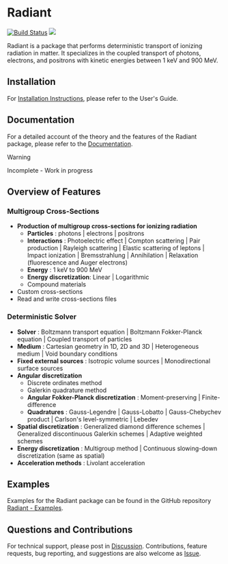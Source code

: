 # Radiant

[![Build Status](https://github.com/CBienvenue/Radiant.jl/actions/workflows/CI.yml/badge.svg?branch=main)](https://github.com/CBienvenue/Radiant.jl/actions/workflows/CI.yml?query=branch%3Amain) [![](https://img.shields.io/badge/Documentation-stable-blue.svg)](https://cbienvenue.github.io/Radiant.jl/)

Radiant is a package that performs deterministic transport of ionizing radiation in matter. It specializes in the coupled transport of photons, electrons, and positrons with kinetic energies between 1 keV and 900 MeV.

## Installation

For [Installation Instructions](https://cbienvenue.github.io/Radiant.jl/quick_start/), please refer to the User's Guide.

## Documentation

For a detailed account of the theory and the features of the Radiant package, please refer to the [Documentation](https://cbienvenue.github.io/Radiant.jl/).

> [!WARNING]
> Incomplete - Work in progress

## Overview of Features 

### Multigroup Cross-Sections

- **Production of multigroup cross-sections for ionizing radiation**
  - **Particles** : photons | electrons | positrons
  - **Interactions** : Photoelectric effect | Compton scattering | Pair production | Rayleigh scattering | Elastic scattering of leptons | Impact ionization | Bremsstrahlung | Annihilation | Relaxation (fluorescence and Auger electrons)
  - **Energy** : 1 keV to 900 MeV
  - **Energy discretization**: Linear | Logarithmic
  - Compound materials
- Custom cross-sections
- Read and write cross-sections files

### Deterministic Solver

- **Solver** : Boltzmann transport equation | Boltzmann Fokker-Planck equation | Coupled transport of particles
- **Medium** : Cartesian geometry in 1D, 2D and 3D | Heterogeneous medium | Void boundary conditions
- **Fixed external sources** : Isotropic volume sources | Monodirectional surface sources
- **Angular discretization**
  - Discrete ordinates method
  - Galerkin quadrature method
  - **Angular Fokker-Planck discretization** : Moment-preserving | Finite-difference
  - **Quadratures** : Gauss-Legendre | Gauss-Lobatto | Gauss-Chebychev product | Carlson's level-symmetric | Lebedev
- **Spatial discretization** : Generalized diamond difference schemes | Generalized discontinuous Galerkin schemes | Adaptive weighted schemes
- **Energy discretization** : Multigroup method | Continuous slowing-down discretization (same as spatial)
- **Acceleration methods** : Livolant acceleration

## Examples

Examples for the Radiant package can be found in the GitHub repository [Radiant - Examples](https://github.com/CBienvenue/Radiant-Examples).

## Questions and Contributions

For technical support, please post in [Discussion](https://github.com/CBienvenue/Radiant.jl/discussions). Contributions, feature requests, bug reporting, and suggestions are also welcome as [Issue](https://github.com/CBienvenue/Radiant.jl/issues).